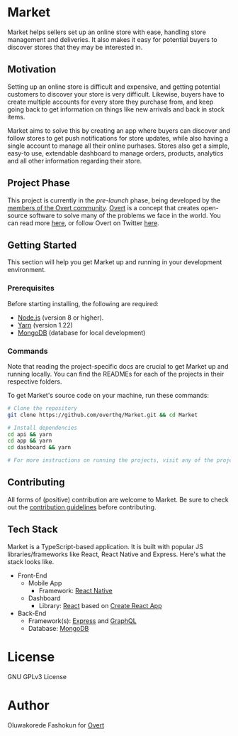 # Market

Market helps sellers set up an online store with ease, handling store management and deliveries. It also makes it easy for potential buyers to discover stores that they may be interested in.

## Motivation

Setting up an online store is difficult and expensive, and getting potential customers to discover your store is very difficult. Likewise, buyers have to create multiple accounts for every store they purchase from, and keep going back to get information on things like new arrivals and back in stock items.

Market aims to solve this by creating an app where buyers can discover and follow stores to get push notifications for store updates, while also having a single account to manage all their online purhases. Stores also get a simple, easy-to use, extendable dashboard to manage orders, products, analytics and all other information regarding their store.

## Project Phase

This project is currently in the _pre-launch_ phase, being developed by the [members of the Overt community](https://discord.gg/t6wVzUh). [Overt](https://overt.dev) is a concept that creates open-source software to solve many of the problems we face in the world. You can read more [here](https://medium.com/@koredefashokun/building-the-future-in-the-open-f3ac035fb412), or follow Overt on Twitter [here](https://twitter.com/overt_hq).

## Getting Started

This section will help you get Market up and running in your development environment.

### Prerequisites

Before starting installing, the following are required:

- [Node.js](https://nodejs.org) (version 8 or higher).
- [Yarn](https://yarnpkg.com) (version 1.22)
- [MongoDB](https://mongodb.com) (database for local development)

### Commands

Note that reading the project-specific docs are crucial to get Market up and running locally.
You can find the READMEs for each of the projects in their respective folders.

To get Market's source code on your machine, run these commands:

```sh
# Clone the repository
git clone https://github.com/overthq/Market.git && cd Market

# Install dependencies
cd api && yarn
cd app && yarn
cd dashboard && yarn

# For more instructions on running the projects, visit any of the project-specific READMEs.
```

## Contributing

All forms of (positive) contribution are welcome to Market. Be sure to check out the [contribution guidelines](.github/CONTRIBUTING.md) before contributing.

## Tech Stack

Market is a TypeScript-based application. It is built with popular JS libraries/frameworks like React, React Native and Express. Here's what the stack looks like.

- Front-End
  - Mobile App
    - Framework: [React Native](https://facebook.github.io/react-native)
  - Dashboard
    - Library: [React](https://facebook.github.io/react) based on [Create React App](https://facebook.github.io/create-react-app)
- Back-End
  - Framework(s): [Express](https://expressjs.com) and [GraphQL](https://graphql.org)
  - Database: [MongoDB](https://mongodb.com)

# License

GNU GPLv3 License

# Author

Oluwakorede Fashokun for [Overt](https://overt.dev)
